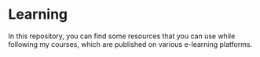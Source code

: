 # Learning
In this repository, you can find some resources that you can use while following my courses, which are published on various e-learning platforms.
